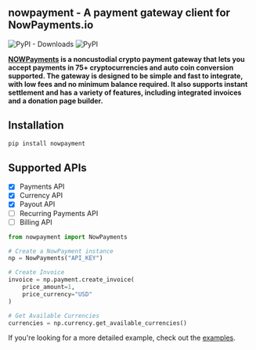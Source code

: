 ## nowpayment - A payment gateway client for NowPayments.io
![PyPI - Downloads](https://img.shields.io/pypi/dw/nowpayment)
![PyPI](https://img.shields.io/pypi/v/nowpayment)

**[NOWPayments](https://nowpayments.io) is a noncustodial crypto payment gateway that lets you accept payments in 75+ cryptocurrencies and auto coin conversion supported.
The gateway is designed to be simple and fast to integrate, with low fees and no minimum balance required. 
It also supports instant settlement and has a variety of features, including integrated invoices and a donation page builder.**
## Installation

```bash
pip install nowpayment
```

## Supported APIs

- [x] Payments  API
- [x] Currency API
- [x] Payout API
- [ ] Recurring Payments API
- [ ] Billing API

```python
from nowpayment import NowPayments

# Create a NowPayment instance
np = NowPayments("API_KEY")

# Create Invoice
invoice = np.payment.create_invoice(
    price_amount=1,
    price_currency="USD"
)

# Get Available Currencies
currencies = np.currency.get_available_currencies()

```
If you're looking for a more detailed example, check out the [examples](https://github.com/its0x4d/nowpayments/tree/main/examples).
